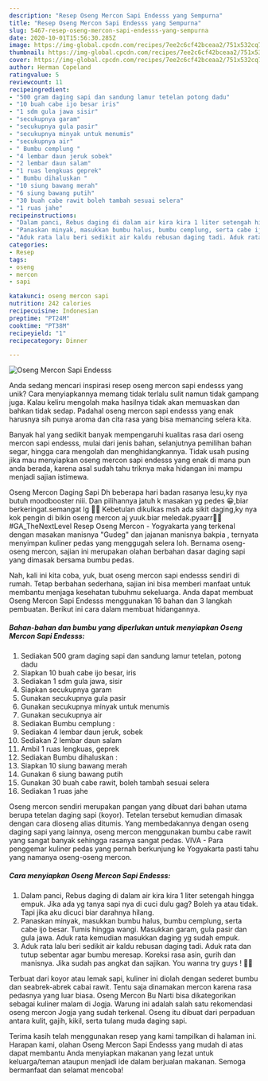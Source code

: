 ```yaml
---
description: "Resep Oseng Mercon Sapi Endesss yang Sempurna"
title: "Resep Oseng Mercon Sapi Endesss yang Sempurna"
slug: 5467-resep-oseng-mercon-sapi-endesss-yang-sempurna
date: 2020-10-01T15:56:30.285Z
image: https://img-global.cpcdn.com/recipes/7ee2c6cf42bceaa2/751x532cq70/oseng-mercon-sapi-endesss-foto-resep-utama.jpg
thumbnail: https://img-global.cpcdn.com/recipes/7ee2c6cf42bceaa2/751x532cq70/oseng-mercon-sapi-endesss-foto-resep-utama.jpg
cover: https://img-global.cpcdn.com/recipes/7ee2c6cf42bceaa2/751x532cq70/oseng-mercon-sapi-endesss-foto-resep-utama.jpg
author: Herman Copeland
ratingvalue: 5
reviewcount: 11
recipeingredient:
- "500 gram daging sapi dan sandung lamur tetelan potong dadu"
- "10 buah cabe ijo besar iris"
- "1 sdm gula jawa sisir"
- "secukupnya garam"
- "secukupnya gula pasir"
- "secukupnya minyak untuk menumis"
- "secukupnya air"
- " Bumbu cemplung "
- "4 lembar daun jeruk sobek"
- "2 lembar daun salam"
- "1 ruas lengkuas geprek"
- " Bumbu dihaluskan "
- "10 siung bawang merah"
- "6 siung bawang putih"
- "30 buah cabe rawit boleh tambah sesuai selera"
- "1 ruas jahe"
recipeinstructions:
- "Dalam panci, Rebus daging di dalam air kira kira 1 liter setengah hingga empuk. Jika ada yg tanya sapi nya di cuci dulu gag? Boleh ya atau tidak. Tapi jika aku dicuci biar darahnya hilang."
- "Panaskan minyak, masukkan bumbu halus, bumbu cemplung, serta cabe ijo besar. Tumis hingga wangi. Masukkan garam, gula pasir dan gula jawa. Aduk rata kemudian masukkan daging yg sudah empuk."
- "Aduk rata lalu beri sedikit air kaldu rebusan daging tadi. Aduk rata dan tutup sebentar agar bumbu meresap. Koreksi rasa asin, gurih dan manisnya. Jika sudah pas angkat dan sajikan. You wanna try guys ! 💛😍"
categories:
- Resep
tags:
- oseng
- mercon
- sapi

katakunci: oseng mercon sapi 
nutrition: 242 calories
recipecuisine: Indonesian
preptime: "PT24M"
cooktime: "PT38M"
recipeyield: "1"
recipecategory: Dinner

---
```



![Oseng Mercon Sapi Endesss](https://img-global.cpcdn.com/recipes/7ee2c6cf42bceaa2/751x532cq70/oseng-mercon-sapi-endesss-foto-resep-utama.jpg)

Anda sedang mencari inspirasi resep oseng mercon sapi endesss yang unik? Cara menyiapkannya memang tidak terlalu sulit namun tidak gampang juga. Kalau keliru mengolah maka hasilnya tidak akan memuaskan dan bahkan tidak sedap. Padahal oseng mercon sapi endesss yang enak harusnya sih punya aroma dan cita rasa yang bisa memancing selera kita.

Banyak hal yang sedikit banyak mempengaruhi kualitas rasa dari oseng mercon sapi endesss, mulai dari jenis bahan, selanjutnya pemilihan bahan segar, hingga cara mengolah dan menghidangkannya. Tidak usah pusing jika mau menyiapkan oseng mercon sapi endesss yang enak di mana pun anda berada, karena asal sudah tahu triknya maka hidangan ini mampu menjadi sajian istimewa.

Oseng Mercon Daging Sapi Dh beberapa hari badan rasanya lesu,ky nya butuh moodbooster niii. Dan pilihannya jatuh k masakan yg pedes 😀,biar berkeringat.semangat lg 💪💪 Kebetulan dikulkas msh ada sikit daging,ky nya kok pengin di bikin oseng mercon aj yuuk.biar meledak.pyaarr🎉🎉 #GA_TheNextLevel Resep Oseng Mercon - Yogyakarta yang terkenal dengan masakan manisnya &#34;Gudeg&#34; dan jajanan manisnya bakpia , ternyata menyimpan kuliner pedas yang menggugah selera loh. Bernama oseng-oseng mercon, sajian ini merupakan olahan berbahan dasar daging sapi yang dimasak bersama bumbu pedas.


Nah, kali ini kita coba, yuk, buat oseng mercon sapi endesss sendiri di rumah. Tetap berbahan sederhana, sajian ini bisa memberi manfaat untuk membantu menjaga kesehatan tubuhmu sekeluarga. Anda dapat membuat Oseng Mercon Sapi Endesss menggunakan 16 bahan dan 3 langkah pembuatan. Berikut ini cara dalam membuat hidangannya.

<!--inarticleads1-->

##### Bahan-bahan dan bumbu yang diperlukan untuk menyiapkan Oseng Mercon Sapi Endesss:

1. Sediakan 500 gram daging sapi dan sandung lamur tetelan, potong dadu
1. Siapkan 10 buah cabe ijo besar, iris
1. Sediakan 1 sdm gula jawa, sisir
1. Siapkan secukupnya garam
1. Gunakan secukupnya gula pasir
1. Gunakan secukupnya minyak untuk menumis
1. Gunakan secukupnya air
1. Sediakan  Bumbu cemplung :
1. Sediakan 4 lembar daun jeruk, sobek
1. Sediakan 2 lembar daun salam
1. Ambil 1 ruas lengkuas, geprek
1. Sediakan  Bumbu dihaluskan :
1. Siapkan 10 siung bawang merah
1. Gunakan 6 siung bawang putih
1. Gunakan 30 buah cabe rawit, boleh tambah sesuai selera
1. Sediakan 1 ruas jahe


Oseng mercon sendiri merupakan pangan yang dibuat dari bahan utama berupa tetelan daging sapi (koyor). Tetelan tersebut kemudian dimasak dengan cara dioseng alias ditumis. Yang membedakannya dengan oseng daging sapi yang lainnya, oseng mercon menggunakan bumbu cabe rawit yang sangat banyak sehingga rasanya sangat pedas. VIVA - Para penggemar kuliner pedas yang pernah berkunjung ke Yogyakarta pasti tahu yang namanya oseng-oseng mercon. 

<!--inarticleads2-->

##### Cara menyiapkan Oseng Mercon Sapi Endesss:

1. Dalam panci, Rebus daging di dalam air kira kira 1 liter setengah hingga empuk. Jika ada yg tanya sapi nya di cuci dulu gag? Boleh ya atau tidak. Tapi jika aku dicuci biar darahnya hilang.
1. Panaskan minyak, masukkan bumbu halus, bumbu cemplung, serta cabe ijo besar. Tumis hingga wangi. Masukkan garam, gula pasir dan gula jawa. Aduk rata kemudian masukkan daging yg sudah empuk.
1. Aduk rata lalu beri sedikit air kaldu rebusan daging tadi. Aduk rata dan tutup sebentar agar bumbu meresap. Koreksi rasa asin, gurih dan manisnya. Jika sudah pas angkat dan sajikan. You wanna try guys ! 💛😍


Terbuat dari koyor atau lemak sapi, kuliner ini diolah dengan sederet bumbu dan seabrek-abrek cabai rawit. Tentu saja dinamakan mercon karena rasa pedasnya yang luar biasa. Oseng Mercon Bu Narti bisa dikategorikan sebagai kuliner malam di Jogja. Warung ini adalah salah satu rekomendasi oseng mercon Jogja yang sudah terkenal. Oseng itu dibuat dari perpaduan antara kulit, gajih, kikil, serta tulang muda daging sapi. 

Terima kasih telah menggunakan resep yang kami tampilkan di halaman ini. Harapan kami, olahan Oseng Mercon Sapi Endesss yang mudah di atas dapat membantu Anda menyiapkan makanan yang lezat untuk keluarga/teman ataupun menjadi ide dalam berjualan makanan. Semoga bermanfaat dan selamat mencoba!
